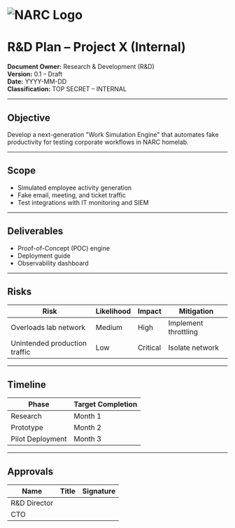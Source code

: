 # ![NARC Logo](../images/narc-banner.svg)
# R&D Plan – Project X (Internal)

**Document Owner:** Research & Development (R&D)  
**Version:** 0.1 – Draft  
**Date:** YYYY-MM-DD  
**Classification:** TOP SECRET – INTERNAL  

---

## Objective

Develop a next-generation "Work Simulation Engine" that automates fake productivity for testing corporate workflows in NARC homelab.

---

## Scope

- Simulated employee activity generation
- Fake email, meeting, and ticket traffic
- Test integrations with IT monitoring and SIEM

---

## Deliverables

- Proof-of-Concept (POC) engine
- Deployment guide
- Observability dashboard

---

## Risks

| Risk | Likelihood | Impact | Mitigation |
|------|-----------|-------|-----------|
| Overloads lab network | Medium | High | Implement throttling |
| Unintended production traffic | Low | Critical | Isolate network |

---

## Timeline

| Phase | Target Completion |
|------|------------------|
| Research | Month 1 |
| Prototype | Month 2 |
| Pilot Deployment | Month 3 |

---

## Approvals

| Name | Title | Signature |
|------|------|-----------|
| R&D Director | | |
| CTO | | |
